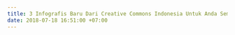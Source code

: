 ```yaml
---
title: 3 Infografis Baru Dari Creative Commons Indonesia Untuk Anda Semua!
date: 2018-07-18 16:51:00 +07:00
---
```


